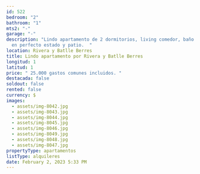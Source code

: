 ```yaml
---
id: 522
bedroom: "2"
bathroom: "1"
mts2: "-"
garage: "-"
description: "Lindo apartamento de 2 dormitorios, living comedor, baño y cocina
  en perfecto estado y patio.  "
location: Rivera y Batlle Berres
title: Lindo apartamento por Rivera y Batlle Berres
longitud: 1
latitud: 1
price: " 25.000 gastos comunes incluidos. "
destacada: false
soldout: false
rented: false
currency: $
images:
  - assets/img-8042.jpg
  - assets/img-8043.jpg
  - assets/img-8044.jpg
  - assets/img-8045.jpg
  - assets/img-8046.jpg
  - assets/img-8049.jpg
  - assets/img-8048.jpg
  - assets/img-8047.jpg
propertyType: apartamentos
listType: alquileres
date: February 2, 2023 5:33 PM
---
```


